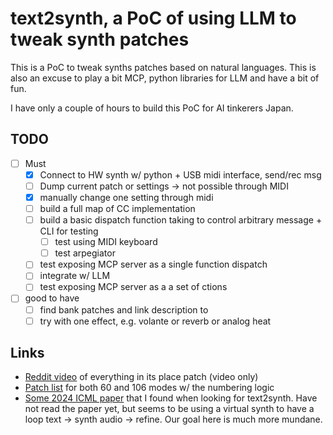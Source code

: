 # text2synth, a PoC of using LLM to tweak synth patches

This is a PoC to tweak synths patches based on natural languages. This is also
an excuse to play a bit MCP, python libraries for LLM and have a bit of
fun.

I have only a couple of hours to build this PoC for AI tinkerers Japan.

## TODO

- [ ] Must
  - [x] Connect to HW synth w/ python + USB midi interface, send/rec msg
  - [ ] Dump current patch or settings -> not possible through MIDI
  - [x] manually change one setting through midi
  - [ ] build a full map of CC implementation
  - [ ] build a basic dispatch function taking to control arbitrary message +
  CLI for testing
    - [ ] test using MIDI keyboard
    - [ ] test arpegiator
  - [ ] test exposing MCP server as a single function dispatch
  - [ ] integrate w/ LLM
  - [ ] test exposing MCP server as a a set of ctions
- [ ] good to have
  - [ ] find bank patches and link description to
  - [ ] try with one effect, e.g. volante or reverb or analog heat

## Links

- [Reddit
video](https://www.reddit.com/r/synthesizers/comments/ndmeze/everything_in_its_right_place_roland_ju06a_patch)
of everything in its place patch (video only)
- [Patch list](https://sunshine-jones.com/ju-06-ju-06a-patch-exchange/) for
both 60 and 106 modes w/ the numbering logic
- [Some 2024 ICML paper](https://ctag.media.mit.edu/) that I found when looking
  for text2synth. Have not read the paper yet, but seems to be using a virtual
synth to have a loop text -> synth audio -> refine. Our goal here is much more
mundane.
